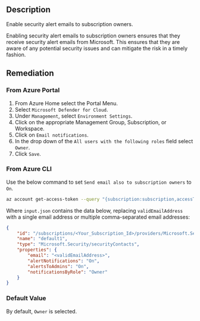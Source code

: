 ## Description

Enable security alert emails to subscription owners.

Enabling security alert emails to subscription owners ensures that they receive security alert emails from Microsoft. This ensures that they are aware of any potential security issues and can mitigate the risk in a timely fashion.

## Remediation

### From Azure Portal

1. From Azure Home select the Portal Menu.
2. Select `Microsoft Defender for Cloud`.
3. Under `Management`, select `Environment Settings`.
4. Click on the appropriate Management Group, Subscription, or Workspace.
5. Click on `Email notifications`.
6. In the drop down of the `All users with the following roles` field select `Owner`.
7. Click `Save`.

### From Azure CLI

Use the below command to set `Send email also to subscription owners` to `On`.

```bash
az account get-access-token --query "{subscription:subscription,accessToken:accessToken}" --out tsv | xargs -L1 bash -c 'curl -X PUT -H "Authorization: Bearer $1" -H "Content-Type: application/json" https://management.azure.com/subscriptions/$0/providers/Microsoft.Security/securityContacts/default1?api-version=2017-08-01-preview -d@"input.json"'
```
Where `input.json` contains the data below, replacing `validEmailAddress` with a single email address or multiple comma-separated email addresses:

```json
{
    "id": "/subscriptions/<Your_Subscription_Id>/providers/Microsoft.Security/securityContacts/default1",
    "name": "default1",
    "type": "Microsoft.Security/securityContacts",
    "properties": {
        "email": "<validEmailAddress>",
        "alertNotifications": "On",
        "alertsToAdmins": "On",
        "notificationsByRole": "Owner"
    }
}
```

### Default Value

By default, `Owner` is selected.
